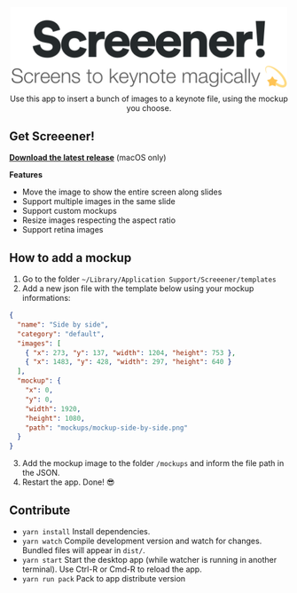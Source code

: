 <div align="center" markdown="1">
<img src="docs/logo.png" alt="Screeener! Screens to keynote magically" width="500"><br/>
Use this app to insert a bunch of images to a keynote file, using the mockup you choose.<br/>
</div>

## Get Screeener!

**[Download the latest release]()** (macOS only)

**Features**
- Move the image to show the entire screen along slides
- Support multiple images in the same slide
- Support custom mockups
- Resize images respecting the aspect ratio
- Support retina images
## How to add a mockup

1. Go to the folder `~/Library/Application Support/Screeener/templates`
2. Add a new json file with the template below using your mockup informations:
```json
{
  "name": "Side by side",
  "category": "default",
  "images": [
    { "x": 273, "y": 137, "width": 1204, "height": 753 },
    { "x": 1483, "y": 428, "width": 297, "height": 640 }
  ],
  "mockup": {
    "x": 0,
    "y": 0,
    "width": 1920,
    "height": 1080,
    "path": "mockups/mockup-side-by-side.png"
  }
}
```
3. Add the mockup image to the folder `/mockups` and inform the file path in the JSON.
4. Restart the app. Done! 😎

## Contribute

- `yarn install` Install dependencies.
- `yarn watch` Compile development version and watch for changes. Bundled files will appear in `dist/`.
- `yarn start` Start the desktop app (while watcher is running in another terminal). Use Ctrl-R or Cmd-R to reload the app.
- `yarn run pack` Pack to app distribute version

